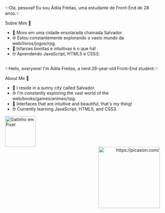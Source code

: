 ## 
✨Olá, pessoal! Eu sou Ádila Freitas, uma estudante de Front-End de 28 anos.✨

Sobre Mim 🚀

- 🌆 Moro em uma cidade ensolarada chamada Salvador.
- 🌐 Estou constantemente explorando o vasto mundo da web/livros/jogos/rpg.
- 🎨 Infarces bonitas e intuitivas é o que há!
- 🤓 Aprendendo JavaScript, HTML5 e CSS3;
  
##
✨Hello, everyone! I'm Ádila Freitas, a nerd 28-year-old Front-End student.✨

About Me 🚀
- 🌆 I reside in a sunny city called Salvador.
- 🌐 I'm constantly exploring the vast world of the web/books/games/animes/rpg.
- 🎨 Interfaces that are intuitive and beautiful, that's my thing!
- 🤓 Currently learning JavaScript, HTML5, and CSS3.

<img src="https://via.placeholder.com/100" alt="Gatinho em Pixel" width="100" height="100" />

<div align="right"> 
<a href="https://picasion.com/"><img src="https://i.picasion.com/pic92/27ef0d57bd65435ba7b60b803e33e4bf.gif" width="200" height="200" alt="https://picasion.com/"/></a>
</div>
  <!---
adilamarcelefreitas/adilamarcelefreitas is a ✨ special ✨ repository because its `README.md` (this file) appears on your GitHub profile.
You can click the Preview link to take a look at your changes.
--->
